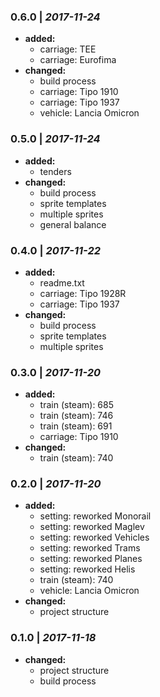 ### 0.6.0 | *2017-11-24*

- **added:**
  - carriage: TEE
  - carriage: Eurofima
- **changed:**
  - build process
  - carriage: Tipo 1910
  - carriage: Tipo 1937
  - vehicle: Lancia Omicron

### 0.5.0 | *2017-11-24*

- **added:**
  - tenders
- **changed:**
  - build process
  - sprite templates
  - multiple sprites
  - general balance

### 0.4.0 | *2017-11-22*

- **added:**
  - readme.txt
  - carriage: Tipo 1928R
  - carriage: Tipo 1937
- **changed:**
  - build process
  - sprite templates
  - multiple sprites

### 0.3.0 | *2017-11-20*

- **added:**
  - train (steam): 685
  - train (steam): 746
  - train (steam): 691
  - carriage: Tipo 1910
- **changed:**
  - train (steam): 740

### 0.2.0 | *2017-11-20*

- **added:**
  - setting: reworked Monorail
  - setting: reworked Maglev
  - setting: reworked Vehicles
  - setting: reworked Trams
  - setting: reworked Planes
  - setting: reworked Helis
  - train (steam): 740
  - vehicle: Lancia Omicron
- **changed:**
  - project structure

### 0.1.0 | *2017-11-18*

- **changed:**
  - project structure
  - build process
